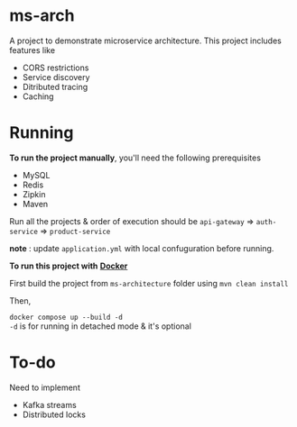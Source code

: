 # ms-arch

A project to demonstrate microservice architecture. This project includes features like
- CORS restrictions
- Service discovery
- Ditributed tracing
- Caching

# Running
**To run the project manually**, you'll need the following prerequisites
- MySQL
- Redis
- Zipkin
- Maven

Run all the projects & order of execution should be
`api-gateway` => `auth-service` => `product-service`

**note** : update `application.yml` with local confuguration before running.

**To run this project with** [**Docker**](https://www.docker.com/)

First build the project from `ms-architecture` folder using
`mvn clean install`

Then, 

`docker compose up --build -d`<br />
`-d` is for running in detached mode & it's optional

# To-do
Need to implement
- Kafka streams
- Distributed locks
